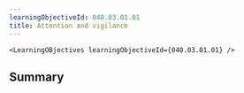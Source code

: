 ```yaml
---
learningObjectiveId: 040.03.01.01
title: Attention and vigilance
---
```


```tsx eval
<LearningOBjectives learningObjectiveId={040.03.01.01} />
```

## Summary
